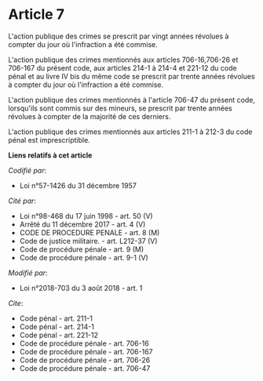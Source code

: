 # Article 7

L'action publique des crimes se prescrit par vingt années révolues à compter du jour où l'infraction a été commise. 

L'action publique des crimes mentionnés aux articles 706-16,706-26 et 706-167 du présent code, aux articles 214-1 à 214-4 et
221-12 du code pénal et au livre IV bis du même code se prescrit par trente années révolues à compter du jour où l'infraction
a été commise. 

L'action publique des crimes mentionnés à l'article 706-47 du présent code, lorsqu'ils sont commis sur des mineurs, se
prescrit par trente années révolues à compter de la majorité de ces derniers. 

L'action publique des crimes mentionnés aux articles 211-1 à 212-3 du code pénal est imprescriptible.

**Liens relatifs à cet article**

_Codifié par_:

  - Loi n°57-1426 du 31 décembre 1957

_Cité par_:

  - Loi n°98-468 du 17 juin 1998 - art. 50 (V)
  - Arrêté du 11 décembre 2017 - art. 4 (V)
  - CODE DE PROCEDURE PENALE - art. 8 (M)
  - Code de justice militaire. - art. L212-37 (V)
  - Code de procédure pénale - art. 9 (M)
  - Code de procédure pénale - art. 9-1 (V)

_Modifié par_:

  - Loi n°2018-703 du 3 août 2018 - art. 1

_Cite_:

  - Code pénal - art. 211-1
  - Code pénal - art. 214-1
  - Code pénal - art. 221-12
  - Code de procédure pénale - art. 706-16
  - Code de procédure pénale - art. 706-167
  - Code de procédure pénale - art. 706-26
  - Code de procédure pénale - art. 706-47
